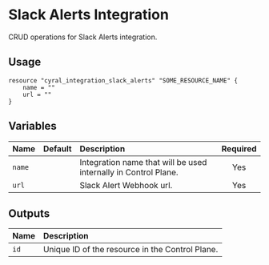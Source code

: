 # Slack Alerts Integration

CRUD operations for Slack Alerts integration.

## Usage

```hcl
resource "cyral_integration_slack_alerts" "SOME_RESOURCE_NAME" {
    name = ""
    url = ""
}
```

## Variables

|  Name         |  Default  |  Description                                                          | Required |
|:--------------|:---------:|:----------------------------------------------------------------------|:--------:|
| `name`        |           | Integration name that will be used internally in Control Plane.       | Yes      |
| `url`     |           | Slack Alert Webhook url.                                                   | Yes      |


## Outputs

|  Name        |  Description                                                        |
|:-------------|:--------------------------------------------------------------------|
| `id`         | Unique ID of the resource in the Control Plane.                     |